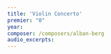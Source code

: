 ```yaml
---
title: 'Violin Concerto'
premier: "0"
year: 
composer: /composers/alban-berg
audio_excerpts: 
---
```

